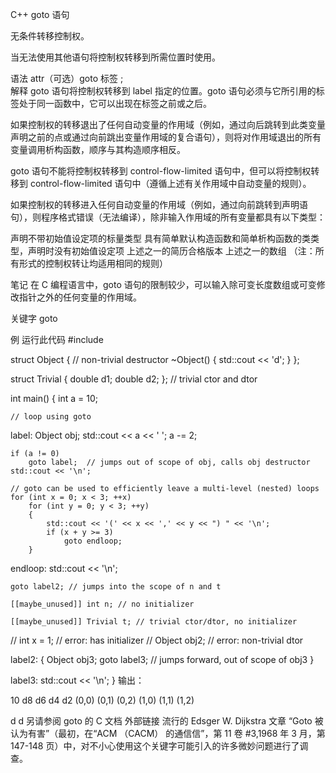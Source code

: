 C++ goto 语句

无条件转移控制权。

当无法使用其他语句将控制权转移到所需位置时使用。

语法
attr（可选）goto 标签 ;		
解释
goto 语句将控制权转移到 label 指定的位置。goto 语句必须与它所引用的标签处于同一函数中，它可以出现在标签之前或之后。

如果控制权的转移退出了任何自动变量的作用域（例如，通过向后跳转到此类变量声明之前的点或通过向前跳出变量作用域的复合语句），则将对作用域退出的所有变量调用析构函数，顺序与其构造顺序相反。

goto 语句不能将控制权转移到 control-flow-limited 语句中，但可以将控制权转移到 control-flow-limited 语句中（遵循上述有关作用域中自动变量的规则）。

如果控制权的转移进入任何自动变量的作用域（例如，通过向前跳转到声明语句），则程序格式错误（无法编译），除非输入作用域的所有变量都具有以下类型：

声明不带初始值设定项的标量类型
具有简单默认构造函数和简单析构函数的类类型，声明时没有初始值设定项
上述之一的简历合格版本
上述之一的数组
（注：所有形式的控制权转让均适用相同的规则）

笔记
在 C 编程语言中，goto 语句的限制较少，可以输入除可变长度数组或可变修改指针之外的任何变量的作用域。

关键字
goto

例
运行此代码
#include <iostream>
 
struct Object
{
    // non-trivial destructor
    ~Object() { std::cout << 'd'; }
};
 
struct Trivial
{
    double d1;
    double d2;
}; // trivial ctor and dtor
 
int main()
{
    int a = 10;
 
    // loop using goto
label:
    Object obj;
    std::cout << a << ' ';
    a -= 2;
 
    if (a != 0)
        goto label;  // jumps out of scope of obj, calls obj destructor
    std::cout << '\n';
 
    // goto can be used to efficiently leave a multi-level (nested) loops
    for (int x = 0; x < 3; ++x)
        for (int y = 0; y < 3; ++y)
        {
            std::cout << '(' << x << ',' << y << ") " << '\n';
            if (x + y >= 3)
                goto endloop;
        }
 
endloop:
    std::cout << '\n';
 
    goto label2; // jumps into the scope of n and t
 
    [[maybe_unused]] int n; // no initializer
 
    [[maybe_unused]] Trivial t; // trivial ctor/dtor, no initializer
 
//  int x = 1;   // error: has initializer
//  Object obj2; // error: non-trivial dtor
 
label2:
    {
        Object obj3;
        goto label3; // jumps forward, out of scope of obj3
    }
 
label3:
    std::cout << '\n';
}
输出：

10 d8 d6 d4 d2
(0,0)
(0,1)
(0,2)
(1,0)
(1,1)
(1,2)
 
d
d
另请参阅
goto 的 C 文档
外部链接
流行的 Edsger W. Dijkstra 文章 “Goto 被认为有害”（最初，在“ACM （CACM） 的通信信”，第 11 卷 #3,1968 年 3 月，第 147-148 页）中，对不小心使用这个关键字可能引入的许多微妙问题进行了调查。

